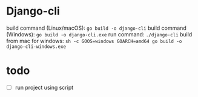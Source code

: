 # Django-cli

build command (Linux/macOS): `go build -o django-cli`
build command (Windows): `go build -o django-cli.exe`
run command: `./django-cli`
build from mac for windows: `sh -c GOOS=windows GOARCH=amd64 go build -o django-cli-windows.exe`


# todo
- [ ] run project using script